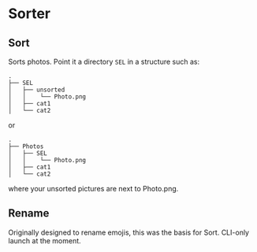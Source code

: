 # Sorter

## Sort

Sorts photos. Point it a directory `SEL` in a structure such as:

```
.
├── SEL
│   ├── unsorted
│   │    └── Photo.png
│   ├── cat1
│   └── cat2
```

or

```
.
├── Photos
│   ├── SEL
│   │    └── Photo.png
│   ├── cat1
│   └── cat2
```

where your unsorted pictures are next to Photo.png.



## Rename

Originally designed to rename emojis, this was the basis for Sort. CLI-only launch at the moment.